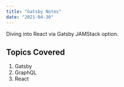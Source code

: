 ```yaml
---
title: "Gatsby Notes"
date: "2021-04-30"
---
```


Diving into React via Gatsby JAMStack option.

## Topics Covered

1. Gatsby
2. GraphQL
3. React